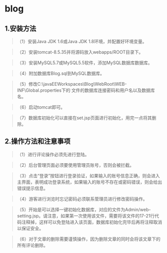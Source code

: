 # blog
## 1.安装方法
>（1）安装Java JDK 1.6或Java JDK 1.8环境，并配置好环境变量。

>（2）安装tomcat-8.5.35并将源码放入webapps/ROOT目录下。

>（3）安装MySQL5.7或MySQL5.5软件，添加MySQL数据库数据库。

>（4）附加数据库Blog.sql到MySQL数据库。

>（5）修改C:\javaEEWorkspaces\Blog\WebRoot\WEB-INF\Global.properties下的
文件的数据库连接密码和用户名以及数据库名。

>（6）启动tomcat即可。

>（7）数据库初始化可以直接在set.jsp页面进行初始化，用完一点将其删除。

## 2.操作方法和注意事项
>（1）进行评论操作必须先进行登陆。

>（2）后台管理页面必须要使用管理员账号，否则会被拦截。

>（3）点击“登录”按钮进行登录验证，如果输入的账号信息正确，则会进入主界面，表明成功登录系统，如果输入的账号不存在或密码错误，则会给出错误提示信息。

>（4）游客进行浏览时忘记密码必须联系管理员进行修改密码操作。

>（5）开始是可以选择一键初始化数据库，对应的文件为Admin/web-setting.jsp。请注意，如果第一次使用该文件，需要将该文件的17-21行代码注释掉，这样可以免登陆进入该页面，数据库初始化完毕后再将注释取消以保证安全。

>（6）对于文章的删除需要谨慎操作，因为删除文章的同时会将该文章下的所有评论删除。
